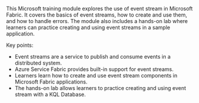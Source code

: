 This Microsoft training module explores the use of event stream in Microsoft Fabric. It covers the basics of event streams, how to create and use them, and how to handle errors. The module also includes a hands-on lab where learners can practice creating and using event streams in a sample application.

Key points:

- Event streams are a service to publish and consume events in a distributed system.
- Azure Service Fabric provides built-in support for event streams.
- Learners learn how to create and use event stream components in Microsoft Fabric applications.
- The hands-on lab allows learners to practice creating and using event stream with a KQL Database.
